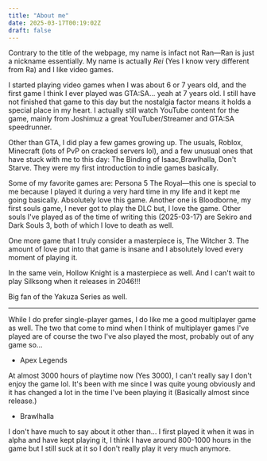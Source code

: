 ```yaml
---
title: "About me"
date: 2025-03-17T00:19:02Z
draft: false
---
```


Contrary to the title of the webpage, my name is infact not Ran—Ran is just a nickname essentially. My name is actually *Rei* (Yes I know very different from Ra) and I like video games.

I started playing video games when I was about 6 or 7 years old, and the first game I think I ever played was GTA:SA... yeah at 7 years old. I still have not finished that game to this day but the nostalgia factor means it holds a special place in my heart. I actually still watch YouTube content for the game, mainly from Joshimuz a great YouTuber/Streamer and GTA:SA speedrunner.

Other than GTA, I did play a few games growing up. The usuals, Roblox, Minecraft (lots of PvP on cracked servers lol), and a few unusual ones that have stuck with me to this day: The Binding of Isaac,Brawlhalla, Don't Starve. They were my first introduction to indie games basically.

Some of my favorite games are: Persona 5 The Royal—this one is special to me because I played it during a very hard time in my life and it kept me going basically. Absolutely love this game. Another one is Bloodborne, my first souls game, I never got to play the DLC but, I love the game. Other souls I've played as of the time of writing this (2025-03-17) are Sekiro and Dark Souls 3, both of which I love to death as well.

One more game that I truly consider a masterpiece is, The Witcher 3. The amount of love put into that game is insane and I absolutely loved every moment of playing it.

In the same vein, Hollow Knight is a masterpiece as well. And I can't wait to play Silksong when it releases in 2046!!!

Big fan of the Yakuza Series as well.

---
While I do prefer single-player games, I do like me a good multiplayer game as well. The two that come to mind when I think of multiplayer games I've played are of course the two I've also played the most, probably out of any game so...

- Apex Legends

At almost 3000 hours of playtime now (Yes 3000), I can't really say I don't enjoy the game lol. It's been with me since I was quite young obviously and it has changed a lot in the time I've been playing it (Basically almost since release.)

- Brawlhalla

I don't have much to say about it other than... I first played it when it was in alpha and have kept playing it, I think I have around 800-1000 hours in the game but I still suck at it so I don't really play it very much anymore.
